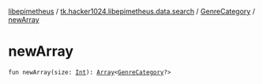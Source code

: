 [libepimetheus](../../index.md) / [tk.hacker1024.libepimetheus.data.search](../index.md) / [GenreCategory](index.md) / [newArray](./new-array.md)

# newArray

`fun newArray(size: `[`Int`](https://kotlinlang.org/api/latest/jvm/stdlib/kotlin/-int/index.html)`): `[`Array`](https://kotlinlang.org/api/latest/jvm/stdlib/kotlin/-array/index.html)`<`[`GenreCategory`](index.md)`?>`